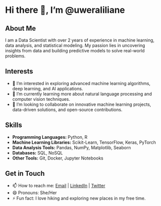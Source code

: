 # Hi there 👋, I’m @uweraliliane

## About Me
I am a Data Scientist with over 2 years of experience in machine learning, data analysis, and statistical modeling. My passion lies in uncovering insights from data and building predictive models to solve real-world problems.

## Interests
- 👀 I’m interested in exploring advanced machine learning algorithms, deep learning, and AI applications.
- 🌱 I’m currently learning more about natural language processing and computer vision techniques.
- 💞️ I’m looking to collaborate on innovative machine learning projects, data-driven solutions, and open-source contributions.

## Skills
- **Programming Languages:** Python, R
- **Machine Learning Libraries:** Scikit-Learn, TensorFlow, Keras, PyTorch
- **Data Analysis Tools:** Pandas, NumPy, Matplotlib, Seaborn
- **Databases:** SQL, NoSQL
- **Other Tools:** Git, Docker, Jupyter Notebooks

<!---
## Projects
- **Project 1:** [Predictive Modeling with Machine Learning](link-to-project)
  - Description: Developed a predictive model to forecast sales using time series analysis and regression techniques.
- **Project 2:** [Image Classification using CNNs](link-to-project)
  - Description: Built a convolutional neural network to classify images with high accuracy.
- **Project 3:** [Natural Language Processing](link-to-project)
  - Description: Implemented sentiment analysis on customer reviews using NLP techniques.
--->

## Get in Touch
- 📫 How to reach me: [Email](mailto:uweraliliane@gmail.com) | [LinkedIn](https://www.linkedin.com/in/uweraliliane) | [Twitter](https://twitter.com/wer_Lily)
- 😄 Pronouns: She/Her
- ⚡ Fun fact: I love hiking and exploring new places in my free time.

<!---
uweraliliane/uweraliliane is a ✨ special ✨ repository because its `README.md` (this file) appears on your GitHub profile.
You can click the Preview link to take a look at your changes.
--->
